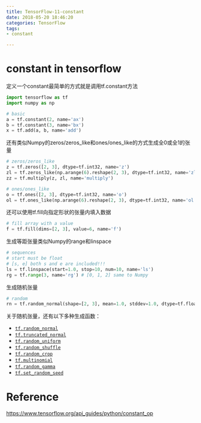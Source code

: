 ```yaml
---
title: TensorFlow-11-constant
date: 2018-05-20 18:46:20
categories: TensorFlow
tags:
- constant

---
```


# constant in tensorflow

定义一个constant最简单的方式就是调用tf.constant方法

```python
import tensorflow as tf
import numpy as np

# basic
a = tf.constant(2, name='ax')
b = tf.constant(3, name='bx')
x = tf.add(a, b, name='add')
```

还有类似Numpy的zeros/zeros_like和ones/ones_like的方式生成全0或全1的张量

```python
# zeros/zeros_like
z = tf.zeros([2, 3], dtype=tf.int32, name='z')
zl = tf.zeros_like(np.arange(6).reshape(2, 3), dtype=tf.int32, name='zl')
zz = tf.multiply(z, zl, name='multiply')

# ones/ones_like
o = tf.ones([2, 3], dtype=tf.int32, name='o')
ol = tf.ones_like(np.arange(6).reshape(2, 3), dtype=tf.int32, name='ol')
```

还可以使用tf.fill向指定形状的张量内填入数据

```python
# fill array with a value
f = tf.fill(dims=[2, 3], value=6, name='f')
```

生成等距张量类似Numpy的range和linspace

```python
# sequences
# start must be float
# [s, e] both s and e are included!!!
ls = tf.linspace(start=1.0, stop=10, num=10, name='ls')
rg = tf.range(3, name='rg') # [0, 1, 2] same to Numpy
```

生成随机张量

```python
# random
rn = tf.random_normal(shape=[2, 3], mean=1.0, stddev=1.0, dtype=tf.float32, name='rn')
```

关于随机张量，还有以下多种生成函数：

- [`tf.random_normal`](https://www.tensorflow.org/api_docs/python/tf/random_normal)
- [`tf.truncated_normal`](https://www.tensorflow.org/api_docs/python/tf/truncated_normal)
- [`tf.random_uniform`](https://www.tensorflow.org/api_docs/python/tf/random_uniform)
- [`tf.random_shuffle`](https://www.tensorflow.org/api_docs/python/tf/random_shuffle)
- [`tf.random_crop`](https://www.tensorflow.org/api_docs/python/tf/random_crop)
- [`tf.multinomial`](https://www.tensorflow.org/api_docs/python/tf/multinomial)
- [`tf.random_gamma`](https://www.tensorflow.org/api_docs/python/tf/random_gamma)
- [`tf.set_random_seed`](https://www.tensorflow.org/api_docs/python/tf/set_random_seed)

# Reference

https://www.tensorflow.org/api_guides/python/constant_op

